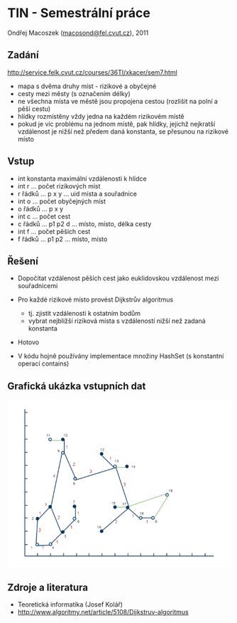 TIN - Semestrální práce
=======================

Ondřej Macoszek (macosond@fel.cvut.cz), 2011

## Zadání

http://service.felk.cvut.cz/courses/36TI/xkacer/sem7.html

 * mapa s dvěma druhy míst - rizikové a obyčejné
 * cesty mezi městy (s označením délky)
 * ne všechna místa ve městě jsou propojena cestou (rozlišit na polní a pěší cestu)
 * hlídky rozmístěny vždy jedna na každém rizikovém místě
 * pokud je víc problému na jednom místě, pak hlídky, jejichž nejkratší vzdálenost je nižší než předem daná konstanta, se přesunou na rizikové místo

## Vstup
 * int konstanta maximální vzdálenosti k hlídce
 * int r … počet rizikových míst
 * r řádků … p x y … uid místa a souřadnice
 * int o … počet obyčejných míst
 * o řádků … p x y 
 * int c … počet cest
 * c řádků … p1 p2 d … místo, místo, délka cesty
 * int f … počet pěších cest 
 * f řádků … p1 p2 … místo, místo

## Řešení

 * Dopočítat vzdálenost pěších cest jako euklidovskou vzdálenost mezi souřadnicemi
 * Pro každé rizikové místo provést Dijkstrův algoritmus
   * tj. zjistit vzdálenosti k ostatním bodům
   * vybrat nejbližší riziková místa s vzdáleností nižší než zadaná konstanta 
 * Hotovo

 * V kódu hojně používány implementace množiny HashSet (s konstantní operací contains)

## Grafická ukázka vstupních dat
![Ukázka vstupních dat graficky](https://github.com/peruginni/Police-Station-Problem/raw/master/img/data.png)


## Zdroje a literatura
 * Teoretická informatika (Josef Kolář)
 * http://www.algoritmy.net/article/5108/Dijkstruv-algoritmus
